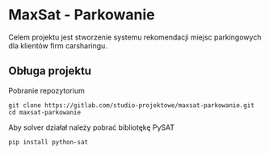 # MaxSat - Parkowanie
Celem projektu jest stworzenie systemu rekomendacji miejsc parkingowych dla klientów firm carsharingu.

## Obługa projektu
Pobranie repozytorium
```
git clone https://gitlab.com/studio-projektowe/maxsat-parkowanie.git
cd maxsat-parkowanie
```

Aby solver działał należy pobrać bibliotękę PySAT
```
pip install python-sat
```
